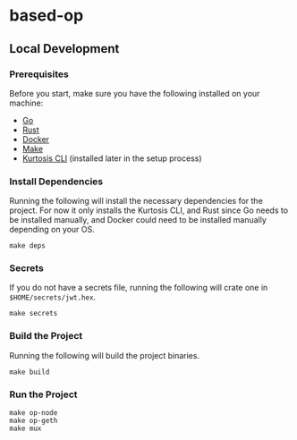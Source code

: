 # based-op

## Local Development

### Prerequisites

Before you start, make sure you have the following installed on your machine:

- [Go](https://golang.org/dl/)
- [Rust](https://www.rust-lang.org/tools/install)
- [Docker](https://docs.docker.com/get-docker/)
- [Make](https://www.gnu.org/software/make/)
- [Kurtosis CLI](https://docs.kurtosis.com/install/) (installed later in the setup process)

### Install Dependencies

Running the following will install the necessary dependencies for the project. For now it only installs the Kurtosis CLI, and Rust since Go needs to be installed manually, and Docker could need to be installed manually depending on your OS.

```Shell
make deps
```

### Secrets

If you do not have a secrets file, running the following will crate one in `$HOME/secrets/jwt.hex`.

```Shell
make secrets
```

### Build the Project

Running the following will build the project binaries.

```Shell
make build
```

### Run the Project

```Shell
make op-node
make op-geth
make mux
```
